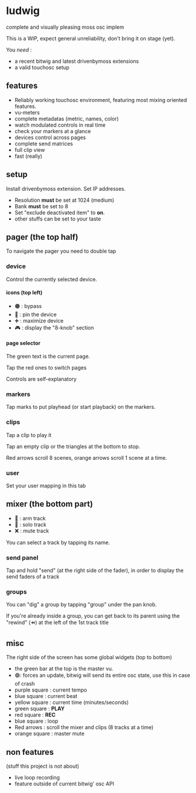# ludwig

complete and visually pleasing moss osc implem

This is a WIP, expect general unreliability, don't bring it on stage (yet).

You _need_ :
- a recent bitwig and latest drivenbymoss extensions
- a valid touchosc setup

## features

- Reliably working touchosc environment, featuring most mixing oriented features.
- vu-meters
- complete metadatas (metric, names, color)
- watch modulated controls in real time
- check your markers at a glance
- devices control across pages
- complete send matrices
- full clip view
- fast (really)

## setup

Install drivenbymoss extension. Set IP addresses.

- Resolution **must** be set at 1024 (medium)
- Bank **must** be set to 8
- Set "exclude deactivated item" to **on**.
- other stuffs can be set to your taste

## pager (the top half)

To navigate the pager you need to double tap

### device

Control the currently selected device.

#### icons (top left)

- 🟠 : bypass
- 📌 : pin the device
- ➕ : maximize device
- 🎮 : display the "8-knob" section

#### page selector

The green text is the current page.

Tap the red ones to switch pages

Controls are self-explanatory

### markers

Tap marks to put playhead (or start playback) on the markers.

### clips

Tap a clip to play it

Tap an empty clip or the triangles at the bottom to stop.

Red arrows scroll 8 scenes, orange arrows scroll 1 scene at a time.

### user

Set your user mapping in this tab

## mixer (the bottom part)

- 🔴 : arm track
- 📢 : solo track
- ❌ : mute track

You can select a track by tapping its name.

### send panel

Tap and hold "send" (at the right side of the fader), in order to
display the send faders of a track

### groups

You can "dig" a group by tapping "group" under the pan knob.

If you're already inside a group, you can get back to its parent using the 
"rewind" (⏪) at the left of the 1st track title

## misc

The right side of the screen has some global widgets (top to bottom)

- the green bar at the top is the master vu.
- 🟢: forces an update, bitwig will send its entire osc state, use this in case of crash
- purple square : current tempo
- blue square : current beat
- yellow square : current time (minutes/seconds)
- green square : **PLAY**
- red square : **REC**
- blue square : loop
- Red arrows : scroll the mixer and clips (8 tracks at a time)
- orange square : master mute

## non features

(stuff this project is not about)

- live loop recording
- feature outside of current bitwig' osc API
